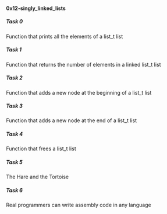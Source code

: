 <h4>0x12-singly_linked_lists</h4>

<h5>Task 0</h5>
Function that prints all the elements of a list_t list     
<h5>Task 1</h5>
Function that returns the number of elements in a linked list_t list      
<h5>Task 2</h5>
Function that adds a new node at the beginning of a list_t list     
<h5>Task 3</h5>
Function that adds a new node at the end of a list_t list     
<h5>Task 4</h5>
Function that frees a list_t list     
<h5>Task 5</h5>
The Hare and the Tortoise    
<h5>Task 6</h5>
Real programmers can write assembly code in any language   
